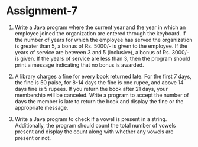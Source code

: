 # Assignment-7

1. Write a Java program where the current year and the year in which an employee joined the organization are entered through the keyboard. If the number of years for which the employee has served the organization is greater than 5, a bonus of Rs. 5000/- is given to the employee. If the years of service are between 3 and 5 (inclusive), a bonus of Rs. 3000/- is given. If the years of service are less than 3, then the program should print a message indicating that no bonus is awarded.
 
2. A library charges a fine for every book returned late. For the first 7 days, the fine is 50 paise, for 8-14 days the fine is one rupee, and above 14 days fine is 5 rupees. If you return the book after 21 days, your membership will be canceled. Write a program to accept the number of days the member is late to return the book and display the fine or the appropriate message.
 
3. Write a Java program to check if a vowel is present in a string. Additionally, the program should count the total number of vowels present and display the count along with whether any vowels are present or not.
